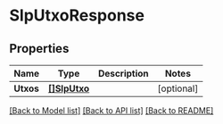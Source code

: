 # SlpUtxoResponse

## Properties

Name | Type | Description | Notes
------------ | ------------- | ------------- | -------------
**Utxos** | [**[]SlpUtxo**](SlpUtxo.md) |  | [optional] 

[[Back to Model list]](../README.md#documentation-for-models) [[Back to API list]](../README.md#documentation-for-api-endpoints) [[Back to README]](../README.md)


